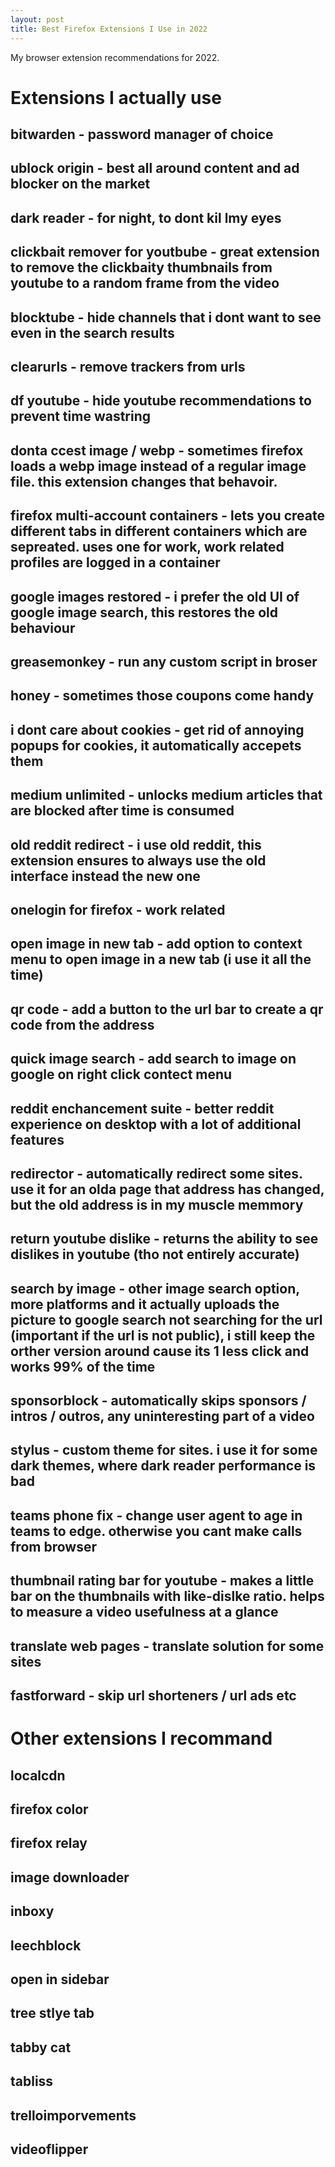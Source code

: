 ```yaml
---
layout: post
title: Best Firefox Extensions I Use in 2022
---
```


My browser extension recommendations for 2022.

# Extensions I actually use
## bitwarden - password manager of choice
## ublock origin - best all around content and ad blocker on the market
## dark reader - for night, to dont kil lmy eyes 
## clickbait remover for youtbube - great extension to remove the clickbaity thumbnails from youtube to a random frame from the video
## blocktube - hide channels that i dont want to see even in the search results
## clearurls - remove trackers from urls
## df youtube - hide youtube recommendations to prevent time wastring
## donta ccest image / webp - sometimes firefox loads a webp image instead of a regular image file. this extension changes that behavoir. 
## firefox multi-account containers - lets you create different tabs in different containers which are sepreated. uses one for work, work related profiles are logged in a container
## google images restored - i prefer the old UI of google image search, this restores the old behaviour
## greasemonkey - run any custom script in broser
## honey - sometimes those coupons come handy
## i dont care about cookies - get rid of annoying popups for cookies, it automatically accepets them
## medium unlimited - unlocks medium articles that are blocked after time is consumed
## old reddit redirect - i use old reddit, this extension ensures to always use the old interface instead the new one
## onelogin for firefox - work related
## open image in new tab - add option to context menu to open image in a new tab (i use it all the time)
## qr code - add a button to the url bar to create a qr code from the address
## quick image search - add search to image on google on right click contect menu
## reddit enchancement suite - better reddit experience on desktop with a lot of additional features
## redirector - automatically redirect some sites. use it for an olda page that address has changed, but the old address is in my muscle memmory
## return youtube dislike - returns the ability to see dislikes in youtube (tho not entirely accurate)
## search by image - other image search option, more platforms and it actually uploads the picture to google search not searching for the url (important if the url is not public), i still keep the orther version around cause its 1 less click and works 99% of the time
## sponsorblock - automatically skips sponsors / intros / outros, any uninteresting part of a video
## stylus - custom theme for sites. i use it for some dark themes, where dark reader performance is bad
## teams phone fix - change user agent to age in teams to edge. otherwise you cant make calls from browser
## thumbnail rating bar for youtube - makes a little bar on the thumbnails with like-dislke ratio. helps to measure a video usefulness at a glance
## translate web pages - translate solution for some sites
## fastforward - skip url shorteners / url ads etc


# Other extensions I recommand
## localcdn
## firefox color
## firefox relay
## image downloader
## inboxy
## leechblock
## open in sidebar
## tree stlye tab
## tabby cat
## tabliss
## trelloimporvements
## videoflipper
